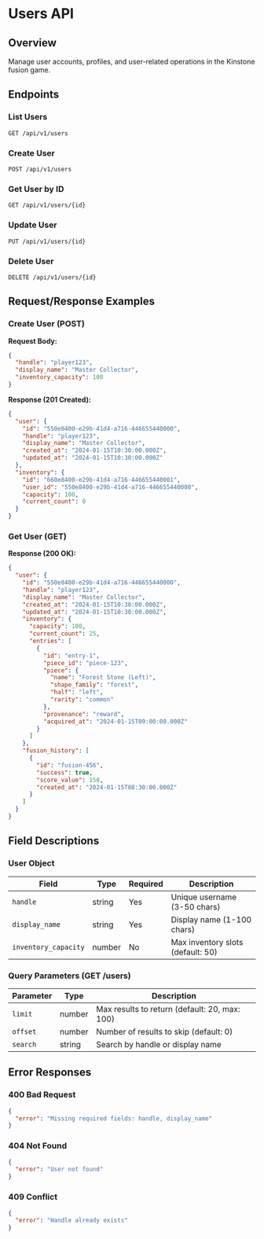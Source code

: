 # Users API

## Overview
Manage user accounts, profiles, and user-related operations in the Kinstone fusion game.

## Endpoints

### List Users
```
GET /api/v1/users
```

### Create User
```
POST /api/v1/users
```

### Get User by ID
```
GET /api/v1/users/{id}
```

### Update User
```
PUT /api/v1/users/{id}
```

### Delete User
```
DELETE /api/v1/users/{id}
```

## Request/Response Examples

### Create User (POST)

**Request Body:**
```json
{
  "handle": "player123",
  "display_name": "Master Collector",
  "inventory_capacity": 100
}
```

**Response (201 Created):**
```json
{
  "user": {
    "id": "550e8400-e29b-41d4-a716-446655440000",
    "handle": "player123",
    "display_name": "Master Collector",
    "created_at": "2024-01-15T10:30:00.000Z",
    "updated_at": "2024-01-15T10:30:00.000Z"
  },
  "inventory": {
    "id": "660e8400-e29b-41d4-a716-446655440001",
    "user_id": "550e8400-e29b-41d4-a716-446655440000",
    "capacity": 100,
    "current_count": 0
  }
}
```

### Get User (GET)

**Response (200 OK):**
```json
{
  "user": {
    "id": "550e8400-e29b-41d4-a716-446655440000",
    "handle": "player123",
    "display_name": "Master Collector",
    "created_at": "2024-01-15T10:30:00.000Z",
    "updated_at": "2024-01-15T10:30:00.000Z",
    "inventory": {
      "capacity": 100,
      "current_count": 25,
      "entries": [
        {
          "id": "entry-1",
          "piece_id": "piece-123",
          "piece": {
            "name": "Forest Stone (Left)",
            "shape_family": "forest",
            "half": "left",
            "rarity": "common"
          },
          "provenance": "reward",
          "acquired_at": "2024-01-15T09:00:00.000Z"
        }
      ]
    },
    "fusion_history": [
      {
        "id": "fusion-456",
        "success": true,
        "score_value": 150,
        "created_at": "2024-01-15T08:30:00.000Z"
      }
    ]
  }
}
```

## Field Descriptions

### User Object
| Field | Type | Required | Description |
|-------|------|----------|-------------|
| `handle` | string | Yes | Unique username (3-50 chars) |
| `display_name` | string | Yes | Display name (1-100 chars) |
| `inventory_capacity` | number | No | Max inventory slots (default: 50) |

### Query Parameters (GET /users)
| Parameter | Type | Description |
|-----------|------|-------------|
| `limit` | number | Max results to return (default: 20, max: 100) |
| `offset` | number | Number of results to skip (default: 0) |
| `search` | string | Search by handle or display name |

## Error Responses

### 400 Bad Request
```json
{
  "error": "Missing required fields: handle, display_name"
}
```

### 404 Not Found
```json
{
  "error": "User not found"
}
```

### 409 Conflict
```json
{
  "error": "Handle already exists"
}
```
